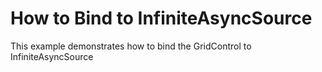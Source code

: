 # How to Bind to InfiniteAsyncSource
This example demonstrates how to bind the GridControl to InfiniteAsyncSource
